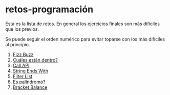 # retos-programación

Esta es la lista de retos. En general los ejercicios finales son más difíciles que los previos. 

Se puede seguir el orden numérico para evitar toparse con los más difíciles al principio. 

1. [Fizz Buzz](https://github.com/castiglionediego/retos-programacion/tree/main/src/main/java/fizz_buzz)
2. [Cuáles están dentro?](https://github.com/castiglionediego/retos-programacion/tree/main/src/main/java/cuales_estan_adentro)
3. [Call API](https://github.com/castiglionediego/retos-programacion/tree/main/src/main/java/call_api)
4. [String Ends With](https://github.com/castiglionediego/retos-programacion/tree/main/src/main/java/string_ends_with)
5. [Filter List](https://github.com/castiglionediego/retos-programacion/tree/main/src/main/java/filter_list)
6. [Es palíndromo?](https://github.com/castiglionediego/retos-programacion/tree/main/src/main/java/palindrome)
7. [Bracket Balance](https://github.com/castiglionediego/retos-programacion/tree/main/src/main/java/bracket_balance)


